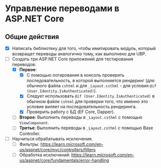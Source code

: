 # Управление переводами в ASP.NET Core

## Общие действия

- [x] Написать библиотеку для того, чтобы имитировать модуль, который возвращет переводы аналогично тому, как выполнено для UBP.
- [ ] Создать три ASP.NET Core приложений для тестирования переводов:
    - [x] **Первое**:
        - [x] С помощью логирования в консоль проверить последовательность, в которой выполняется рендеринг (для обычного файла `cshtml` и для `_Layout.csthml` - для условия `@if (User.Identity.IsAuthenticated)`).
        - [x] Cледует использовать `@if (User.Identity.IsAuthenticated)` в обычном файле `cshtml` для проверки того, что именно это условие виляет на последовательность рендеринга.
        - [x] Проверить работу с БД (EF Core, Dapper).
    - [ ] **Второе**: Выполнить переводы в `_Layout.csthml` с помощью `ViewComponent`.
    - [ ] **Третье**: Выполнить переводы в `_Layout.csthml` с помощью Base Controller.
- [ ] Научиться обрабатывать исключения.
    - [ ] Фильтры: https://learn.microsoft.com/en-us/aspnet/core/mvc/controllers/filters
    - [ ] Обработка исключений: https://learn.microsoft.com/en-us/aspnet/core/fundamentals/error-handling
